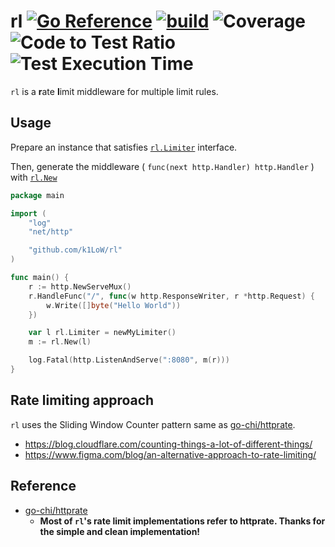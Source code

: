 # rl [![Go Reference](https://pkg.go.dev/badge/github.com/k1LoW/rl.svg)](https://pkg.go.dev/github.com/k1LoW/rl) [![build](https://github.com/k1LoW/rl/actions/workflows/ci.yml/badge.svg)](https://github.com/k1LoW/rl/actions/workflows/ci.yml) ![Coverage](https://raw.githubusercontent.com/k1LoW/octocovs/main/badges/k1LoW/rl/coverage.svg) ![Code to Test Ratio](https://raw.githubusercontent.com/k1LoW/octocovs/main/badges/k1LoW/rl/ratio.svg) ![Test Execution Time](https://raw.githubusercontent.com/k1LoW/octocovs/main/badges/k1LoW/rl/time.svg)

`rl` is a **r**ate **l**imit middleware for multiple limit rules.

## Usage

Prepare an instance that satisfies [`rl.Limiter`](https://pkg.go.dev/github.com/k1LoW/rl#Limiter) interface.

Then, generate the middleware ( `func(next http.Handler) http.Handler` ) with [`rl.New`](https://pkg.go.dev/github.com/k1LoW/rl#New)

```go
package main

import (
    "log"
    "net/http"

    "github.com/k1LoW/rl"
)

func main() {
    r := http.NewServeMux()
    r.HandleFunc("/", func(w http.ResponseWriter, r *http.Request) {
        w.Write([]byte("Hello World"))
    })

    var l rl.Limiter = newMyLimiter()
    m := rl.New(l)

    log.Fatal(http.ListenAndServe(":8080", m(r)))
}
```

## Rate limiting approach

`rl` uses the Sliding Window Counter pattern same as [go-chi/httprate](https://github.com/go-chi/httprate).

- https://blog.cloudflare.com/counting-things-a-lot-of-different-things/
- https://www.figma.com/blog/an-alternative-approach-to-rate-limiting/

## Reference

- [go-chi/httprate](https://github.com/go-chi/httprate)
    - **Most of `rl`'s rate limit implementations refer to httprate. Thanks for the simple and clean implementation!**
